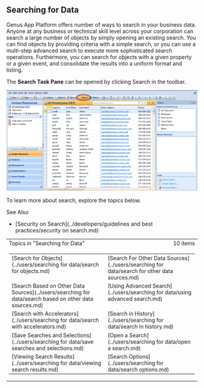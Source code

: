 ## Searching for Data

Genus App Platform offers number of ways to search in your business data. Anyone at any business or technical skill level across your corporation can search a large number of objects by simply opening an existing search. You can find objects by providing criteria with a simple search, or you can use a multi-step advanced search to execute more sophisticated search operations. Furthermore, you can search for objects with a given property or a given event, and consolidate the results into a uniform format and listing.

The **Search Task Pane** can be opened by clicking Search in the toolbar. 

![IDCC06EB868F9D4D1E.ID6BFB0E4BA3A94F6A.png](media/IDCC06EB868F9D4D1E.ID6BFB0E4BA3A94F6A.png)

To learn more about search, explore the topics below. 

See Also

*   [Security on Search](../developers/guidelines and best practices/security on search.md)

<table cellpadding="0" cellspacing="0" width="100%" class="cdclvSuggestTable">

<tbody>

<tr>

<td width="100%" class="cdclvSuggestTitle">Topics in "Searching for Data"</td>

<td class="cdclvSuggestTitle"><nobr>10 items</nobr></td>

</tr>

<tr>

<td class="cdclvCategoryCont" colspan="2">

<table cellpadding="0" cellspacing="0" width="100%">

<tbody>

<tr>

<td valign="top" class="cdclvCategoryCol1">[Search for Objects](../users/searching for data/search for objects.md)</td>

<td valign="top" class="cdclvCategoryCol2">[Search For Other Data Sources](../users/searching for data/search for other data sources.md)</td>

</tr>

<tr class="cdclvCategoryRowAlt">

<td valign="top" class="cdclvCategoryCol1">[Search Based on Other Data Sources](../users/searching for data/search based on other data sources.md)</td>

<td valign="top" class="cdclvCategoryCol2">[Using Advanced Search](../users/searching for data/using advanced search.md)</td>

</tr>

<tr>

<td valign="top" class="cdclvCategoryCol1">[Search with Accelerators](../users/searching for data/search with accelerators.md)</td>

<td valign="top" class="cdclvCategoryCol2">[Search in History](../users/searching for data/search in history.md)</td>

</tr>

<tr class="cdclvCategoryRowAlt">

<td valign="top" class="cdclvCategoryCol1">[Save Searches and Selections](../users/searching for data/save searches and selections.md)</td>

<td valign="top" class="cdclvCategoryCol2">[Open a Search](../users/searching for data/open a search.md)</td>

</tr>

<tr>

<td valign="top" class="cdclvCategoryCol1">[Viewing Search Results](../users/searching for data/viewing search results.md)</td>

<td valign="top" class="cdclvCategoryCol2">[Search Options](../users/searching for data/search options.md)</td>

</tr>

</tbody>

</table>

</td>

</tr>

</tbody>

</table>